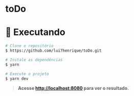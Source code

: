 # toDo
# :construction_worker: Executando

```bash 
# Clone o repositório
$ https://github.com/lui7henrique/toDo.git
```

```bash 
# Instale as dependências
$ yarn
```

```bash 
# Execute o projeto 
$ yarn dev
```

>**Acesse <http://localhost:8080> para ver o resultado.**
